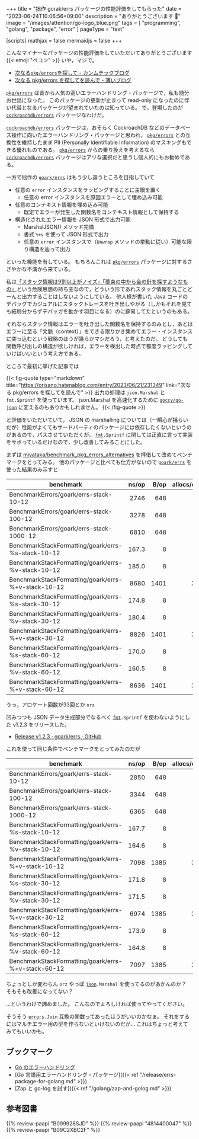 +++
title = "拙作 gorak/errs パッケージの性能評価をしてもらった"
date =  "2023-06-24T10:06:56+09:00"
description = "ありがとうございます 🙇"
image = "/images/attention/go-logo_blue.png"
tags = [ "programming", "golang", "package", "error" ]
pageType = "text"

[scripts]
  mathjax = false
  mermaidjs = false
+++

こんなマイナーなパッケージの性能評価をしていただいてありがとうございます {{< emoji "ペコン" >}} いや，マジで。

- [次なる`pkg/errors`を探して - カンムテックブログ](https://tech.kanmu.co.jp/entry/2023/06/19/150000)
- [次なる pkg/errors を探してを読んで - 薄いブログ](https://orisano.hatenablog.com/entry/2023/06/21/231349)

[`pkg/errors`] は昔から人気の高いエラーハンドリング・パッケージで，私も随分お世話になった。
このパッケージの更新が止まって read-only になったのに伴い代替となるパッケージが望まれていたのは知っている。
で，登場したのが [`cockroachdb/errors`] パッケージなわけだ。

[`cockroachdb/errors`] パッケージは，おそらく CockroachDB などのデータベース操作に向いたエラーハンドリング・パッケージと思われ， [`pkg/errors`] との互換性を維持したまま PII (Personally Identifiable Information) のマスキングもできる優れものである。
[`pkg/errors`] からの乗り換えを考えるなら [`cockroachdb/errors`] パッケージはアリな選択だと思うし個人的にもお勧めである。

一方で拙作の [`goark/errs`] はもう少し違うところを目指していて

- 任意の `error` インスタンスをラッピングすることに主眼を置く
  - 任意の error インスタンスを原因エラーとして埋め込み可能
- 任意のコンテキスト情報を埋め込み可能
  - 既定でエラーが発生した関数名をコンテキスト情報として保持する
- 構造化されたエラー情報を JSON 形式で出力可能
  - MarshalJSON() メソッド完備
  - 書式 `%+v` を使って JSON 形式で出力
  - 任意の `error` インスタンスで（`Unwrap` メソッドの挙動に従い）可能な限り構造を辿って出力

といった機能を有している。
もちろんこれは [`pkg/errors`] パッケージに対するささやかな不満から来ている。

私は[「スタック情報は9割以上がノイズ」「藁束の中から金の針を探すようなもの」](https://zenn.dev/spiegel/books/error-handling-in-golang/viewer/error-logging "ぼくがかんがえたさいきょうのえらーろぐ｜Go のエラーハンドリング")という危険思想の持ち主なので，どういう形であれスタック情報を丸ごとどーんと出力することはしないようにしている。
他人様が書いた Java コードのデバッグでカジュアルにスタックトレースを吐き出しやがる（しかもそれを見ても結局分からずデバッガを動かす羽目になる）のに辟易してたというのもある。

それならスタック情報はエラーを吐き出した関数名を保持するのみとし，あとはエラーに至る「文脈（context）」をできる限りかき集めてエラー・インスタンスに突っ込むという戦略のほうが幾らかマシだろう，と考えたのだ。
どうしても関数呼び出しの構造が欲しければ，エラーを検出した時点で都度ラッピングしていけばいいという考え方である。

ところで最初に挙げた記事では

{{< fig-quote type="markdown" title="https://orisano.hatenablog.com/entry/2023/06/21/231349" link="次なる pkg/errors を探してを読んで" >}}
出力の処理は `json.Marshal` と `fmt.Sprintf` を使っています。 json.Marshal を高速化するために [`goccy/go-json`](https://github.com/goccy/go-json) に変えるのもありかもしれません。
{{< /fig-quote >}}

と評価をいただいていて， JSON の marshalling については（一瞬心が揺らいだが）性能がよくてもサードパーティのパッケージには依存したくないというのがあるので，パスさせていただくが， [`fmt`]`.Sprintf` に関しては正直に言って実装をサボっているだけなので，少し改善してみることにした。

まずは [miyataka/benchmark_pkg_errors_alternatives](https://github.com/miyataka/benchmark_pkg_errors_alternatives) を拝借して改めてベンチマークをとってみる。
他のパッケージと比べても仕方がないので [`goark/errs`] を使った結果のみ示すと

| benchmark                                           | ns/op | B/op | allocs/op |
| --------------------------------------------------- | ----: | ---: | --------: |
| BenchmarkErrors/goark/errs-stack-10-12              |  2746 |  648 |         7 |
| BenchmarkErrors/goark/errs-stack-100-12             |  3278 |  648 |         7 |
| BenchmarkErrors/goark/errs-stack-1000-12            |  6810 |  648 |         7 |
| BenchmarkStackFormatting/goark/errs-%s-stack-10-12  | 167.3 |    8 |         1 |
| BenchmarkStackFormatting/goark/errs-%v-stack-10-12  | 185.0 |    8 |         1 |
| BenchmarkStackFormatting/goark/errs-%+v-stack-10-12 |  8680 | 1401 |        33 |
| BenchmarkStackFormatting/goark/errs-%s-stack-30-12  | 174.8 |    8 |         1 |
| BenchmarkStackFormatting/goark/errs-%v-stack-30-12  | 180.4 |    8 |         1 |
| BenchmarkStackFormatting/goark/errs-%+v-stack-30-12 |  8826 | 1401 |        33 |
| BenchmarkStackFormatting/goark/errs-%s-stack-60-12  | 170.0 |    8 |         1 |
| BenchmarkStackFormatting/goark/errs-%v-stack-60-12  | 160.5 |    8 |         1 |
| BenchmarkStackFormatting/goark/errs-%+v-stack-60-12 |  8636 | 1401 |        33 |

うっ，アロケート回数が33回とか `orz`

凹みつつも JSON データ生成部分でなるべく [`fmt`]`.Sprintf` を使わないようにした v1.2.3 をリリースした。

- [Release v1.2.3 · goark/errs · GitHub](https://github.com/goark/errs/releases/tag/v1.2.3)

これを使って同じ条件でベンチマークをとってみたのだが

| benchmark                                           | ns/op | B/op | allocs/op |
| --------------------------------------------------- | ----: | ---: | --------: |
| BenchmarkErrors/goark/errs-stack-10-12              |  2850 |  648 |         7 |
| BenchmarkErrors/goark/errs-stack-100-12             |  3344 |  648 |         7 |
| BenchmarkErrors/goark/errs-stack-1000-12            |  6365 |  648 |         7 |
| BenchmarkStackFormatting/goark/errs-%s-stack-10-12  | 167.7 |    8 |         1 |
| BenchmarkStackFormatting/goark/errs-%v-stack-10-12  | 164.6 |    8 |         1 |
| BenchmarkStackFormatting/goark/errs-%+v-stack-10-12 |  7098 | 1385 |        31 |
| BenchmarkStackFormatting/goark/errs-%s-stack-30-12  | 171.8 |    8 |         1 |
| BenchmarkStackFormatting/goark/errs-%v-stack-30-12  | 171.5 |    8 |         1 |
| BenchmarkStackFormatting/goark/errs-%+v-stack-30-12 |  6974 | 1385 |        31 |
| BenchmarkStackFormatting/goark/errs-%s-stack-60-12  | 173.9 |    8 |         1 |
| BenchmarkStackFormatting/goark/errs-%v-stack-60-12  | 164.8 |    8 |         1 |
| BenchmarkStackFormatting/goark/errs-%+v-stack-60-12 |  7097 | 1385 |        31 |

ちょっとしか変わらん `orz` やっぱ [`json`][`encoding/json`]`.Marshal` を使ってるのがあかんのか？ そもそも改善になってない？

...というわけで諦めました。
こんなのでよろしければ使ってやってください。

そうそう [`errors`]`.Join` 互換の関数ってあったほうがいいのかなぁ。
それをするにはマルチエラー用の型を作らないといけないのだが... これはちょっと考えてみてもいいかも。

## ブックマーク

- [Go のエラーハンドリング](https://zenn.dev/spiegel/books/error-handling-in-golang)
- [Go 言語用エラーハンドリング・パッケージ]({{< ref "/release/errs-package-for-golang.md" >}})
- [Zap と go-log を試す]({{< ref "/golang/zap-and-golog.md" >}})

[`pkg/errors`]: https://github.com/pkg/errors "pkg/errors: Simple error handling primitives"
[`cockroachdb/errors`]: https://github.com/cockroachdb/errors "cockroachdb/errors: Go error library with error portability over the network"
[`goark/errs`]: https://github.com/goark/errs "goark/errs: Error handling for Golang"
[`fmt`]: https://pkg.go.dev/fmt "fmt package - fmt - Go Packages"
[`encoding/json`]: https://pkg.go.dev/encoding/json "json package - encoding/json - Go Packages"
[`errors`]: https://pkg.go.dev/errors "errors package - errors - Go Packages"

## 参考図書

{{% review-paapi "B099928SJD" %}} <!-- プログラミング言語Go -->
{{% review-paapi "4814400047" %}} <!-- 初めてのGo言語 -->
{{% review-paapi "B09C2XBC2F" %}} <!-- Golang Tシャツ -->
